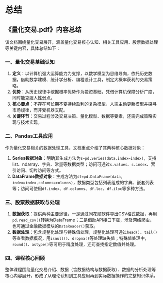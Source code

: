 # 总结

## 《量化交易.pdf》内容总结

该文档围绕量化交易展开，涵盖量化交易核心认知、相关工具应用、股票数据处理等关键内容，具体总结如下：

### 一、量化交易基础认知

1. **定义**：以计算机强大运算能力为支撑，以数学模型为思维导向，依托历史数据，借助数学建模、统计学分析、编程设计工具，制定大概率获利的交易策略。
2. **优势**：从历史规律中挖掘概率优势作为投资基础，凭借计算机保障分析广度，同时能克服人性弱点。
3. **核心要点**：不存在可长期不变持续盈利的复杂模型，人需主动更新模型并探寻市场规律，而非受机器支配。
4. **关键环节**：交易过程涉及交易决策、量化模型、数据等要素，还需完成策略实现与技术实现。

### 二、Pandas工具应用

作为量化交易相关的数据处理工具，文档重点介绍了其两种核心数据对象：

1. **Series数据对象**：明确其生成方法为`s=pd.Series(data,index=index)`，支持list、ndarray、字典、常量等数据类型；访问可通过`s.values`、`s.index`、索引访问、切片访问等方式。
2. **DataFrame数据对象**：生成方法为`df=pd.DataFrame(data, index=index,columns=columns)`，数据类型包括列表组成的字典、嵌套列表等；访问可使用`df.index`、`df.columns`、`df.loc`、`df.iloc`等多种方法。

### 三、股票数据获取与处理

1. **数据获取**：提供两种主要途径，一是通过同花顺软件导出CSV格式数据，再用`pd.read_csv()`转换为DataFrame；二是借助API接口下载，涉及网络爬虫，也可通过金融数据模块的`DataReader()`获取。
2. **数据处理**：包含规整化处理与特殊值处理，规整化处理可通过`head()`、`tail()`等查看数据概况，用`isnull()`、`dropna()`等处理缺失值；特殊值处理中，`round()`、`astype()`等可用于精度处理，还可查找指定数值并处理。

### 四、课程核心回顾

整体课程围绕量化交易介绍、数据（含数据结构与数据获取）、数据的分析处理等核心内容展开，形成了从理论认知到工具应用再到实际数据操作的完整知识体系。
